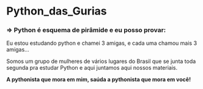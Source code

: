 # Python_das_Gurias
<h3>=> Python é esquema de pirâmide e eu posso provar:</h3>
<p>Eu estou estudando python e chamei 3 amigas, e cada uma chamou mais 3 amigas...</p>
<p>Somos um grupo de mulheres de vários lugares do Brasil que se junta toda segunda pra estudar Python e aqui juntamos aqui nossos materiais.</p>
<p>
<strong color=pink>A pythonista que mora em mim, saúda a pythonista que mora em você!</strong></p>
